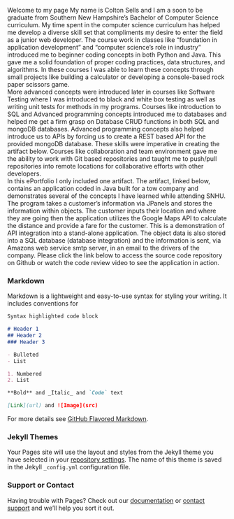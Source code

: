 Welcome to my page
	My name is Colton Sells and I am a soon to be graduate from Southern New Hampshire’s Bachelor of Computer Science curriculum. My time spent in the computer science curriculum has helped me develop a diverse skill set that compliments my desire to enter the field as a junior web developer. The course work in classes like “foundation in application development” and “computer science’s role in industry” introduced me to beginner coding concepts in both Python and Java. This gave me a solid foundation of proper coding practices, data structures, and algorithms. In these courses I was able to learn these concepts through small projects like building a calculator or developing a console-based rock paper scissors game. <br>
	More advanced concepts were introduced later in courses like Software Testing where I was introduced to black and white box testing as well as writing unit tests for methods in my programs. Courses like introduction to SQL and Advanced programming concepts introduced me to databases and helped me get a firm grasp on Database CRUD functions in both SQL and mongoDB databases. Advanced programming concepts also helped introduce us to APIs by forcing us to create a REST based API for the provided mongoDB database. These skills were imperative in creating the artifact below. Courses like collaboration and team environment gave me the ability to work with Git based repositories and taught me to push/pull repositories into remote locations for collaborative efforts with other developers. <br>
	In this ePortfolio I only included one artifact. The artifact, linked below, contains an application coded in Java built for a tow company and demonstrates several of the concepts I have learned while attending SNHU. The program takes a customer’s information via JPanels and stores the information within objects. The customer inputs their location and where they are going then the application utilizes the Google Maps API to calculate the distance and provide a fare for the customer. This is a demonstration of API integration into a stand-alone application. The object data is also stored into a SQL database (database integration) and the information is sent, via Amazons web service smtp server, in an email to the drivers of the company. Please click the link below to access the source code repository on Github or watch the code review video to see the application in action.


### Markdown

Markdown is a lightweight and easy-to-use syntax for styling your writing. It includes conventions for

```markdown
Syntax highlighted code block

# Header 1
## Header 2
### Header 3

- Bulleted
- List

1. Numbered
2. List

**Bold** and _Italic_ and `Code` text

[Link](url) and ![Image](src)
```

For more details see [GitHub Flavored Markdown](https://guides.github.com/features/mastering-markdown/).

### Jekyll Themes

Your Pages site will use the layout and styles from the Jekyll theme you have selected in your [repository settings](https://github.com/coltonsells/Capstone-Project/settings). The name of this theme is saved in the Jekyll `_config.yml` configuration file.

### Support or Contact

Having trouble with Pages? Check out our [documentation](https://help.github.com/categories/github-pages-basics/) or [contact support](https://github.com/contact) and we’ll help you sort it out.
